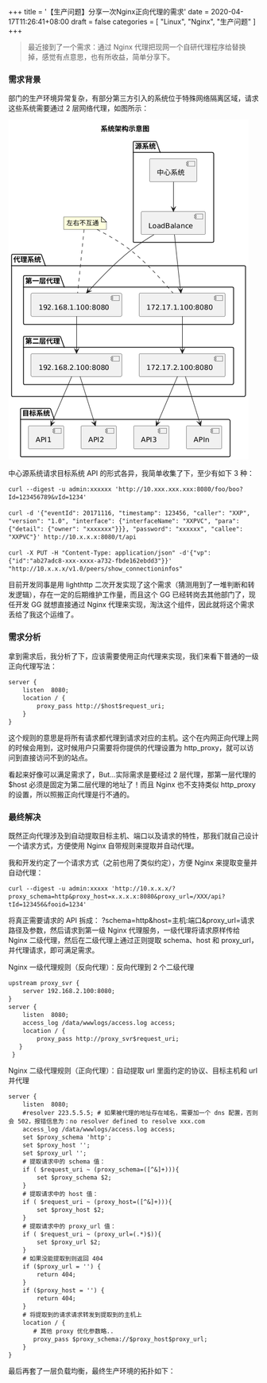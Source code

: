 +++
title = '【生产问题】分享一次Nginx正向代理的需求'
date = 2020-04-17T11:26:41+08:00
draft = false
categories = [
    "Linux",
    "Nginx",
    "生产问题"
]
+++

> 最近接到了一个需求：通过 Nginx 代理把现网一个自研代理程序给替换掉，感觉有点意思，也有所收益，简单分享下。

### 需求背景

部门的生产环境异常复杂，有部分第三方引入的系统位于特殊网络隔离区域，请求这些系统需要通过 2 层网络代理，如图所示：

![12](../images/12.png)

中心源系统请求目标系统 API 的形式各异，我简单收集了下，至少有如下 3 种：
```shell
curl --digest -u admin:xxxxxx 'http://10.xxx.xxx.xxx:8080/foo/boo?Id=123456789&vId=1234' 
 
curl -d '{"eventId": 20171116, "timestamp": 123456, "caller": "XXP", "version": "1.0", "interface": {"interfaceName": "XXPVC", "para": {"detail": {"owner": "xxxxxxx"}}}, "password": "xxxxxx", "callee": "XXPVC"}' http://10.x.x.x:8080/t/api
 
curl -X PUT -H "Content-Type: application/json" -d'{"vp":{"id":"ab27adc8-xxx-xxxx-a732-fbde162ebdd3"}}' "http://10.x.x.x/v1.0/peers/show_connectioninfos"
```
<!--more-->

目前开发同事是用 lighthttp 二次开发实现了这个需求（猜测用到了一堆判断和转发逻辑），存在一定的后期维护工作量，而且这个 GG 已经转岗去其他部门了，现任开发 GG 就想直接通过 Nginx 代理来实现，淘汰这个组件，因此就将这个需求丢给了我这个运维了。

### 需求分析

拿到需求后，我分析了下，应该需要使用正向代理来实现，我们来看下普通的一级正向代理写法：
```shell
server {  
    listen  8080;  
    location / {  
        proxy_pass http://$host$request_uri; 
    }  
}
```
这个规则的意思是将所有请求都代理到请求对应的主机。这个在内网正向代理上网的时候会用到，这时候用户只需要将你提供的代理设置为 http_proxy，就可以访问到直接访问不到的站点。

看起来好像可以满足需求了，But...实际需求是要经过 2 层代理，那第一层代理的$host 必须是固定为第二层代理的地址了！而且 Nginx 也不支持类似 http_proxy 的设置，所以照搬正向代理是行不通的。

### 最终解决

既然正向代理涉及到自动提取目标主机、端口以及请求的特性，那我们就自己设计一个请求方式，方便使用 Nginx 自带规则来提取并自动代理。

我和开发约定了一个请求方式（之前也用了类似约定），方便 Nginx 来提取变量并自动代理：
```shell
curl --digest -u admin:xxxxx 'http://10.x.x.x/?proxy_schema=http&proxy_host=x.x.x.x:8080&proxy_url=/XXX/api?tId=123456&fooid=1234'
```
将真正需要请求的 API 拆成： ?schema=http&host=主机:端口&proxy_url=请求路径及参数，然后请求到第一级 Nginx 代理服务，一级代理将请求原样传给 Nginx 二级代理，然后在二级代理上通过正则提取 schema、host 和 proxy_url，并代理请求，即可满足需求。

Nginx 一级代理规则（反向代理）：反向代理到 2 个二级代理
```shell
upstream proxy_svr { 
    server 192.168.2.100:8080; 
}
server {  
    listen  8080;  
    access_log /data/wwwlogs/access.log access;
    location / {
        proxy_pass http://proxy_svr$request_uri;
   } 
 }
```
Nginx 二级代理规则（正向代理）：自动提取 url 里面约定的协议、目标主机和 url 并代理

```shell
server {  
    listen  8080;  
    #resolver 223.5.5.5; # 如果被代理的地址存在域名，需要加一个 dns 配置，否则会 502，报错信息为：no resolver defined to resolve xxx.com
    access_log /data/wwwlogs/access.log access;
    set $proxy_schema 'http';
    set $proxy_host '';
    set $proxy_url '';
    # 提取请求中的 schema 值：
    if ( $request_uri ~ (proxy_schema=([^&]+))){
        set $proxy_schema $2;
    }
    # 提取请求中的 host 值：
    if ( $request_uri ~ (proxy_host=([^&]+))){
        set $proxy_host $2;
    }
    # 提取请求中的 proxy_url 值：
    if ( $request_uri ~ (proxy_url=(.*)$)){
        set $proxy_url $2;
    }
    # 如果没能提取到则返回 404
    if ($proxy_url = '') {
        return 404;
    }
    if ($proxy_host = '') {
        return 404;
    }
    # 将提取到的请求请求转发到提取到的主机上
    location / {
       # 其他 proxy 优化参数略..
       proxy_pass $proxy_schema://$proxy_host$proxy_url;
    }  
}
```
最后再套了一层负载均衡，最终生产环境的拓扑如下：

